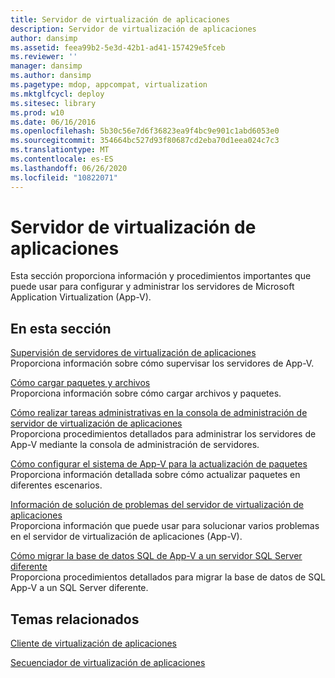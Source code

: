 ```yaml
---
title: Servidor de virtualización de aplicaciones
description: Servidor de virtualización de aplicaciones
author: dansimp
ms.assetid: feea99b2-5e3d-42b1-ad41-157429e5fceb
ms.reviewer: ''
manager: dansimp
ms.author: dansimp
ms.pagetype: mdop, appcompat, virtualization
ms.mktglfcycl: deploy
ms.sitesec: library
ms.prod: w10
ms.date: 06/16/2016
ms.openlocfilehash: 5b30c56e7d6f36823ea9f4bc9e901c1abd6053e0
ms.sourcegitcommit: 354664bc527d93f80687cd2eba70d1eea024c7c3
ms.translationtype: MT
ms.contentlocale: es-ES
ms.lasthandoff: 06/26/2020
ms.locfileid: "10822071"
---
```

# Servidor de virtualización de aplicaciones


Esta sección proporciona información y procedimientos importantes que puede usar para configurar y administrar los servidores de Microsoft Application Virtualization (App-V).

## En esta sección


<a href="" id="monitoring-application-virtualization-servers"></a>[Supervisión de servidores de virtualización de aplicaciones](monitoring-application-virtualization-servers.md)  
Proporciona información sobre cómo supervisar los servidores de App-V.

<a href="" id="how-to-load-files-and-packages"></a>[Cómo cargar paquetes y archivos](how-to-load-files-and-packages.md)  
Proporciona información sobre cómo cargar archivos y paquetes.

<a href="" id="how-to-perform-administrative-tasks-in-the-application-virtualization-server-management-console"></a>[Cómo realizar tareas administrativas en la consola de administración de servidor de virtualización de aplicaciones](how-to-perform-administrative-tasks-in-the-application-virtualization-server-management-console.md)  
Proporciona procedimientos detallados para administrar los servidores de App-V mediante la consola de administración de servidores.

<a href="" id="how-to-configure-the-app-v-system-for-package-upgrade"></a>[Cómo configurar el sistema de App-V para la actualización de paquetes](how-to-configure-the-app-v-system-for-package-upgrade.md)  
Proporciona información detallada sobre cómo actualizar paquetes en diferentes escenarios.

<a href="" id="troubleshooting-information-for-the-application-virtualization-server"></a>[Información de solución de problemas del servidor de virtualización de aplicaciones](troubleshooting-information-for-the-application-virtualization-server.md)  
Proporciona información que puede usar para solucionar varios problemas en el servidor de virtualización de aplicaciones (App-V).

<a href="" id="how-to-migrate-the-app-v-sql-database-to-a-different-sql-server"></a>[Cómo migrar la base de datos SQL de App-V a un servidor SQL Server diferente](how-to-migrate-the-app-v-sql-database-to-a-different-sql-server.md)  
Proporciona procedimientos detallados para migrar la base de datos de SQL App-V a un SQL Server diferente.

## Temas relacionados


[Cliente de virtualización de aplicaciones](application-virtualization-client.md)

[Secuenciador de virtualización de aplicaciones](application-virtualization-sequencer.md)

 

 





